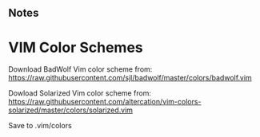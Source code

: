 ## Notes

# VIM Color Schemes
Download BadWolf Vim color scheme from:  
https://raw.githubusercontent.com/sjl/badwolf/master/colors/badwolf.vim

Dowload Solarized Vim color scheme from:  
https://raw.githubusercontent.com/altercation/vim-colors-solarized/master/colors/solarized.vim

Save to .vim/colors
